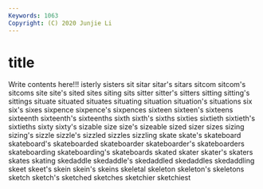```yaml
---
Keywords: 1063
Copyright: (C) 2020 Junjie Li
---
```


# title

Write contents here!!!
isterly 
sisters 
sit 
sitar 
sitar's 
sitars 
sitcom 
sitcom's
sitcoms 
site 
site's 
sited 
sites 
siting 
sits 
sitter 
sitter's 
sitters
sitting 
sitting's 
sittings 
situate 
situated 
situates 
situating 
situation 
situation's 
situations
six 
six's 
sixes 
sixpence 
sixpence's 
sixpences 
sixteen 
sixteen's 
sixteens 
sixteenth
sixteenth's 
sixteenths 
sixth 
sixth's 
sixths 
sixties 
sixtieth 
sixtieth's 
sixtieths 
sixty
sixty's 
sizable 
size 
size's 
sizeable 
sized 
sizer 
sizes 
sizing 
sizing's
sizzle 
sizzle's 
sizzled 
sizzles 
sizzling 
skate 
skate's 
skateboard 
skateboard's 
skateboarded
skateboarder 
skateboarder's 
skateboarders 
skateboarding 
skateboarding's 
skateboards 
skated 
skater 
skater's 
skaters
skates 
skating 
skedaddle 
skedaddle's 
skedaddled 
skedaddles 
skedaddling 
skeet 
skeet's 
skein
skein's 
skeins 
skeletal 
skeleton 
skeleton's 
skeletons 
sketch 
sketch's 
sketched 
sketches
sketchier 
sketchiest 
